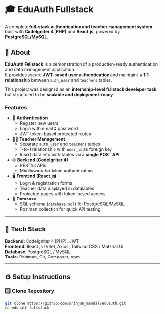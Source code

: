 # 🎓 EduAuth Fullstack

A complete **full-stack authentication and teacher management system** built with **CodeIgniter 4 (PHP)** and **React.js**, powered by **PostgreSQL/MySQL**.

## 📖 About

**EduAuth Fullstack** is a demonstration of a production-ready authentication and data management application.  
It provides secure **JWT-based user authentication** and maintains a **1:1 relationship** between `auth_user` and `teachers` tables.  

This project was designed as an **internship-level fullstack developer task**, but structured to be **scalable and deployment-ready**.

### Features
- 🔑 **Authentication**
  - Register new users
  - Login with email & password
  - JWT token–based protected routes
- 👨‍🏫 **Teacher Management**
  - Separate `auth_user` and `teachers` tables
  - 1-to-1 relationship with `user_id` as foreign key
  - Insert data into both tables via a **single POST API**
- 🌐 **Backend (CodeIgniter 4)**
  - RESTful APIs
  - Middleware for token authentication
- 🖥️ **Frontend (React.js)**
  - Login & registration forms
  - Teacher data displayed in datatables
  - Protected pages with token-based access
- 📂 **Database**
  - SQL schema (`database.sql`) for PostgreSQL/MySQL
  - Postman collection for quick API testing

---

## 🚀 Tech Stack

**Backend:** CodeIgniter 4 (PHP), JWT  
**Frontend:** React.js (Vite), Axios, Tailwind CSS / Material UI  
**Database:** PostgreSQL / MySQL  
**Tools:** Postman, Git, Composer, npm

---

## ⚙️ Setup Instructions

### 1️⃣ Clone Repository
```bash
git clone https://github.com/srinjan_mandal/eduauth.git
cd eduauth-fullstack
